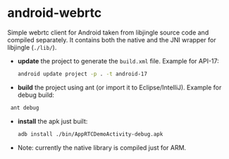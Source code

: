 android-webrtc
==============

Simple webrtc client for Android taken from libjingle source code and compiled separately.
It contains both the native and the JNI wrapper for libjingle (`./lib/`).

- **update** the project to generate the `build.xml` file. Example for API-17:

  ```bash
  android update project -p . -t android-17
  ```
- **build** the project using ant (or import it to Eclipse/IntelliJ). Example for debug build:

 ```bash
  ant debug
  ```
- **install** the apk just built:

  ```bash
  adb install ./bin/AppRTCDemoActivity-debug.apk
  ```

- Note: currently the native library is compiled just for ARM.
